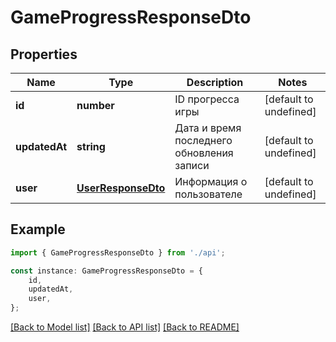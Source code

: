 # GameProgressResponseDto


## Properties

Name | Type | Description | Notes
------------ | ------------- | ------------- | -------------
**id** | **number** | ID прогресса игры | [default to undefined]
**updatedAt** | **string** | Дата и время последнего обновления записи | [default to undefined]
**user** | [**UserResponseDto**](UserResponseDto.md) | Информация о пользователе | [default to undefined]

## Example

```typescript
import { GameProgressResponseDto } from './api';

const instance: GameProgressResponseDto = {
    id,
    updatedAt,
    user,
};
```

[[Back to Model list]](../README.md#documentation-for-models) [[Back to API list]](../README.md#documentation-for-api-endpoints) [[Back to README]](../README.md)
